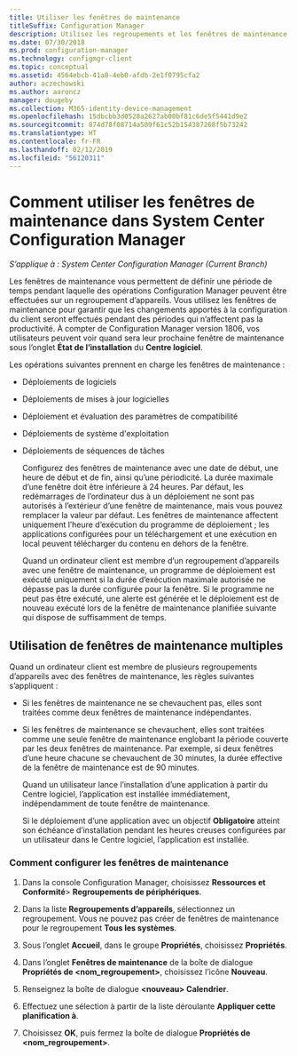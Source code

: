 ```yaml
---
title: Utiliser les fenêtres de maintenance
titleSuffix: Configuration Manager
description: Utilisez les regroupements et les fenêtres de maintenance pour gérer efficacement les clients dans System Center Configuration Manager.
ms.date: 07/30/2018
ms.prod: configuration-manager
ms.technology: configmgr-client
ms.topic: conceptual
ms.assetid: 4564ebcb-41a8-4eb0-afdb-2e1f0795cfa2
author: aczechowski
ms.author: aaroncz
manager: dougeby
ms.collection: M365-identity-device-management
ms.openlocfilehash: 15dbcbb3d0528a2627ab00bf81c6de5f5441d9e2
ms.sourcegitcommit: 874d78f08714a509f61c52b154387268f5b73242
ms.translationtype: HT
ms.contentlocale: fr-FR
ms.lasthandoff: 02/12/2019
ms.locfileid: "56120311"
---
```

# <a name="how-to-use-maintenance-windows-in-system-center-configuration-manager"></a>Comment utiliser les fenêtres de maintenance dans System Center Configuration Manager

*S’applique à : System Center Configuration Manager (Current Branch)*

Les fenêtres de maintenance vous permettent de définir une période de temps pendant laquelle des opérations Configuration Manager peuvent être effectuées sur un regroupement d’appareils. Vous utilisez les fenêtres de maintenance pour garantir que les changements apportés à la configuration du client seront effectués pendant des périodes qui n’affectent pas la productivité. À compter de Configuration Manager version 1806, vos utilisateurs peuvent voir quand sera leur prochaine fenêtre de maintenance sous l’onglet **État de l’installation** du **Centre logiciel**. <!--1358131-->

 Les opérations suivantes prennent en charge les fenêtres de maintenance :  

- Déploiements de logiciels  

- Déploiements de mises à jour logicielles  

- Déploiement et évaluation des paramètres de compatibilité  

- Déploiements de système d'exploitation  

- Déploiements de séquences de tâches  

  Configurez des fenêtres de maintenance avec une date de début, une heure de début et de fin, ainsi qu’une périodicité. La durée maximale d’une fenêtre doit être inférieure à 24 heures. Par défaut, les redémarrages de l’ordinateur dus à un déploiement ne sont pas autorisés à l’extérieur d’une fenêtre de maintenance, mais vous pouvez remplacer la valeur par défaut. Les fenêtres de maintenance affectent uniquement l’heure d’exécution du programme de déploiement ; les applications configurées pour un téléchargement et une exécution en local peuvent télécharger du contenu en dehors de la fenêtre.  

  Quand un ordinateur client est membre d’un regroupement d’appareils avec une fenêtre de maintenance, un programme de déploiement est exécuté uniquement si la durée d’exécution maximale autorisée ne dépasse pas la durée configurée pour la fenêtre. Si le programme ne peut pas être exécuté, une alerte est générée et le déploiement est de nouveau exécuté lors de la fenêtre de maintenance planifiée suivante qui dispose de suffisamment de temps.  

## <a name="using-multiple-maintenance-windows"></a>Utilisation de fenêtres de maintenance multiples  
 Quand un ordinateur client est membre de plusieurs regroupements d’appareils avec des fenêtres de maintenance, les règles suivantes s’appliquent :  

- Si les fenêtres de maintenance ne se chevauchent pas, elles sont traitées comme deux fenêtres de maintenance indépendantes.  

- Si les fenêtres de maintenance se chevauchent, elles sont traitées comme une seule fenêtre de maintenance englobant la période couverte par les deux fenêtres de maintenance. Par exemple, si deux fenêtres d’une heure chacune se chevauchent de 30 minutes, la durée effective de la fenêtre de maintenance est de 90 minutes.  

  Quand un utilisateur lance l’installation d’une application à partir du Centre logiciel, l’application est installée immédiatement, indépendamment de toute fenêtre de maintenance.  

  Si le déploiement d’une application avec un objectif **Obligatoire** atteint son échéance d’installation pendant les heures creuses configurées par un utilisateur dans le Centre logiciel, l’application est installée. 

### <a name="how-to-configure-maintenance-windows"></a>Comment configurer les fenêtres de maintenance  

1.  Dans la console Configuration Manager, choisissez **Ressources et Conformité**>  **Regroupements de périphériques**.  

3.  Dans la liste **Regroupements d’appareils**, sélectionnez un regroupement. Vous ne pouvez pas créer de fenêtres de maintenance pour le regroupement **Tous les systèmes**.  

4.  Sous l’onglet **Accueil**, dans le groupe **Propriétés**, choisissez **Propriétés**.  

5.  Dans l’onglet **Fenêtres de maintenance** de la boîte de dialogue **Propriétés de &lt;nom_regroupement\>**, choisissez l’icône **Nouveau**.  

6.  Renseignez la boîte de dialogue **&lt;nouveau\> Calendrier**.  

7.  Effectuez une sélection à partir de la liste déroulante **Appliquer cette planification à**.  

8.  Choisissez **OK**, puis fermez la boîte de dialogue **Propriétés de &lt;nom_regroupement\>**.  
